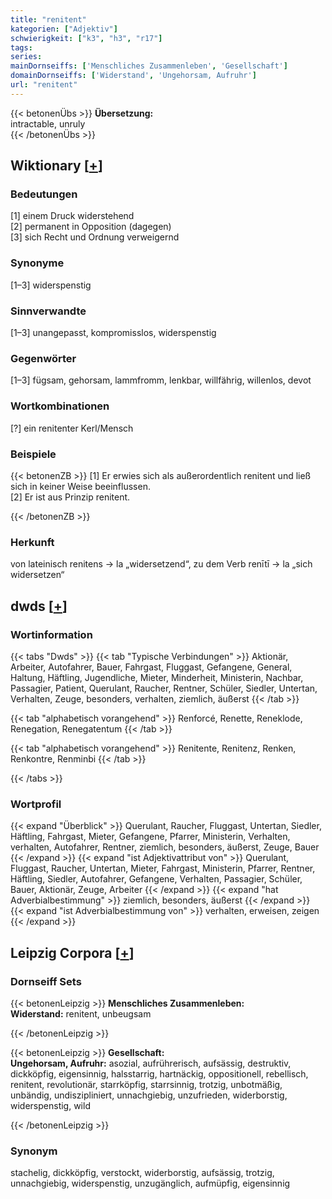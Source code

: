 ```yaml
---
title: "renitent"
kategorien: ["Adjektiv"]
schwierigkeit: ["k3", "h3", "r17"]
tags:
series:
mainDornseiffs: ['Menschliches Zusammenleben', 'Gesellschaft']
domainDornseiffs: ['Widerstand', 'Ungehorsam, Aufruhr']
url: "renitent"
---
```


{{< betonenÜbs >}}
**Übersetzung:**  
intractable, unruly  
{{< /betonenÜbs >}}

## Wiktionary [[+](https://de.wiktionary.org/wiki/renitent)]

### Bedeutungen
[1] einem Druck widerstehend  
[2] permanent in Opposition (dagegen)  
[3] sich Recht und Ordnung verweigernd  

### Synonyme
[1–3] widerspenstig  

### Sinnverwandte
[1–3] unangepasst, kompromisslos, widerspenstig  

### Gegenwörter
[1–3] fügsam, gehorsam, lammfromm, lenkbar, willfährig, willenlos, devot  

### Wortkombinationen
[?] ein renitenter Kerl/Mensch  

### Beispiele
{{< betonenZB >}}
[1] Er erwies sich als außerordentlich renitent und ließ sich in keiner Weise beeinflussen.  
[2] Er ist aus Prinzip renitent.  

{{< /betonenZB >}}
### Herkunft
von lateinisch renitens → la „widersetzend“, zu dem Verb renītī → la „sich widersetzen“  



## dwds [[+](https://www.dwds.de/wb/renitent)]

### Wortinformation
{{< tabs "Dwds" >}}
{{< tab "Typische Verbindungen" >}}
Aktionär, Arbeiter, Autofahrer, Bauer, Fahrgast, Fluggast, Gefangene, General, Haltung, Häftling, Jugendliche, Mieter, Minderheit, Ministerin, Nachbar, Passagier, Patient, Querulant, Raucher, Rentner, Schüler, Siedler, Untertan, Verhalten, Zeuge, besonders, verhalten, ziemlich, äußerst
{{< /tab >}}

{{< tab "alphabetisch vorangehend" >}}
Renforcé, Renette, Reneklode, Renegation, Renegatentum
{{< /tab >}}

{{< tab "alphabetisch vorangehend" >}}
Renitente, Renitenz, Renken, Renkontre, Renminbi
{{< /tab >}}

{{< /tabs >}}

### Wortprofil
{{< expand "Überblick" >}} Querulant, Raucher, Fluggast, Untertan, Siedler, Häftling, Fahrgast, Mieter, Gefangene, Pfarrer, Ministerin, Verhalten, verhalten, Autofahrer, Rentner, ziemlich, besonders, äußerst, Zeuge, Bauer {{< /expand >}}
{{< expand "ist Adjektivattribut von" >}} Querulant, Fluggast, Raucher, Untertan, Mieter, Fahrgast, Ministerin, Pfarrer, Rentner, Häftling, Siedler, Autofahrer, Gefangene, Verhalten, Passagier, Schüler, Bauer, Aktionär, Zeuge, Arbeiter {{< /expand >}}
{{< expand "hat Adverbialbestimmung" >}} ziemlich, besonders, äußerst {{< /expand >}}
{{< expand "ist Adverbialbestimmung von" >}} verhalten, erweisen, zeigen {{< /expand >}}

## Leipzig Corpora [[+](https://corpora.uni-leipzig.de/en/res?word=renitent&corpusId=deu_newscrawl-public_2018)]

### Dornseiff Sets
{{< betonenLeipzig >}}
**Menschliches Zusammenleben:**  
**Widerstand:** renitent, unbeugsam  

{{< /betonenLeipzig >}}


{{< betonenLeipzig >}}
**Gesellschaft:**  
**Ungehorsam, Aufruhr:** asozial, aufrührerisch, aufsässig, destruktiv, dickköpfig, eigensinnig, halsstarrig, hartnäckig, oppositionell, rebellisch, renitent, revolutionär, starrköpfig, starrsinnig, trotzig, unbotmäßig, unbändig, undiszipliniert, unnachgiebig, unzufrieden, widerborstig, widerspenstig, wild  

{{< /betonenLeipzig >}}

### Synonym
stachelig, dickköpfig, verstockt, widerborstig, aufsässig, trotzig, unnachgiebig, widerspenstig, unzugänglich, aufmüpfig, eigensinnig

